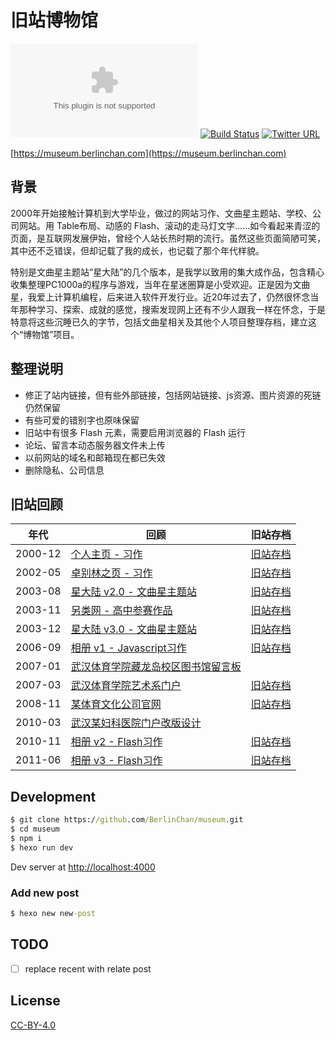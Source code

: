 # 旧站博物馆
![Website](https://img.shields.io/website/https/museum.berlinchan.com)
[![Build Status](https://travis-ci.com/BerlinChan/museum.svg?branch=master)](https://travis-ci.com/BerlinChan/museum)
[![Twitter URL](https://img.shields.io/twitter/url/https/BerlinChanCom?style=social)](https://twitter.com/BerlinChanCom)

[https://museum.berlinchan.com](https://museum.berlinchan.com)

## 背景
2000年开始接触计算机到大学毕业，做过的网站习作、文曲星主题站、学校、公司网站。用 Table布局、动感的 Flash、滚动的走马灯文字……如今看起来青涩的页面，是互联网发展伊始，曾经个人站长热时期的流行。虽然这些页面简陋可笑，其中还不乏错误，但却记载了我的成长，也记载了那个年代样貌。

特别是文曲星主题站“星大陆”的几个版本，是我学以致用的集大成作品，包含精心收集整理PC1000a的程序与游戏，当年在星迷圈算是小受欢迎。正是因为文曲星，我爱上计算机编程，后来进入软件开发行业。近20年过去了，仍然很怀念当年那种学习、探索、成就的感觉，搜索发现网上还有不少人跟我一样在怀念，于是特意将这些沉睡已久的字节，包括文曲星相关及其他个人项目整理存档，建立这个“博物馆”项目。

## 整理说明
- 修正了站内链接，但有些外部链接，包括网站链接、js资源、图片资源的死链仍然保留
- 有些可爱的错别字也原味保留
- 旧站中有很多 Flash 元素，需要启用浏览器的 Flash 运行
- 论坛、留言本动态服务器文件未上传
- 以前网站的域名和邮箱现在都已失效
- 删除隐私、公司信息

## 旧站回顾
|   年代  |   回顾  |   旧站存档    |
|--------|--------|--------------|
|   2000-12 |   [个人主页 - 习作](https://museum.berlinchan.com/2000/12/30/first-try/)    |   [旧站存档](https://museum.berlinchan.com/site/01-study/)    |
|   2002-05 |   [卓别林之页 - 习作](https://museum.berlinchan.com/2002/05/12/chaplin-page/)    |   [旧站存档](https://museum.berlinchan.com/site/02-study-Chaplin/)  |
|   2003-08 |   [星大陆 v2.0 - 文曲星主题站](https://museum.berlinchan.com/2003/08/16/star-land-v2/) |   [旧站存档](https://museum.berlinchan.com/site/03-starland-v2/) |
|   2003-11 |   [另类网 - 高中参赛作品](https://museum.berlinchan.com/2003/11/14/offbeat/)   |   [旧站存档](https://museum.berlinchan.com/site/05-offbeat/)  |
|   2003-12 |   [星大陆 v3.0 - 文曲星主题站](https://museum.berlinchan.com/2003/12/07/star-land-v3/) |   [旧站存档](https://museum.berlinchan.com/site/04-starland-v3/) |
|   2006-09 |   [相册 v1 - Javascript习作](https://museum.berlinchan.com/2006/09/20/gallery-v1/)    |   [旧站存档](https://museum.berlinchan.com/site/06-gallery-v1/website/)   |
|   2007-01 |   [武汉体育学院藏龙岛校区图书馆留言板](https://museum.berlinchan.com/2007/01/09/wipe-library-guestbook/)   |   |
|   2007-03 |   [武汉体育学院艺术系门户](https://museum.berlinchan.com/2007/03/15/wipe-art-portal/)    |   [旧站存档](https://museum.berlinchan.com/site/10-wipe-art-portal/index.html)  |
|   2008-11 |   [某体育文化公司官网](https://museum.berlinchan.com/2008/11/18/comeplay/) |   [旧站存档](https://museum.berlinchan.com/site/09-comeplay/)    |
|   2010-03 |   [武汉某妇科医院门户改版设计](https://museum.berlinchan.com/2010/03/29/hospital-job/) |   |
|   2010-11 |   [相册 v2 - Flash习作](https://museum.berlinchan.com/2010/11/23/gallery-v2/) |   [旧站存档](https://museum.berlinchan.com/site/07-gallery-v2/)   |
|   2011-06 |   [相册 v3 - Flash习作](https://museum.berlinchan.com/2011/06/20/gallery-v3/) |   [旧站存档](https://museum.berlinchan.com/site/08-gallery-v3/)   |

## Development
```cmd
$ git clone https://github.com/BerlinChan/museum.git
$ cd museum
$ npm i
$ hexo run dev
```
Dev server at [http://localhost:4000](http://localhost:4000)

### Add new post
```cmd
$ hexo new new-post
```

## TODO
- [ ] replace recent with relate post

## License
[CC-BY-4.0](https://choosealicense.com/licenses/cc-by-sa-4.0/)
